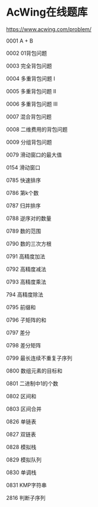 # AcWing在线题库

https://www.acwing.com/problem/

0001 A + B

0002 01背包问题

0003 完全背包问题

0004 多重背包问题 I

0005 多重背包问题 II

0006 多重背包问题 III

0007 混合背包问题

0008 二维费用的背包问题

0009 分组背包问题

0079 滑动窗口的最大值

0154 滑动窗口

0785 快速排序

0786 第k个数

0787 归并排序

0788 逆序对的数量

0789 数的范围

0790 数的三次方根

0791 高精度加法

0792 高精度减法

0793 高精度乘法

794 高精度除法

0795 前缀和

0796 子矩阵的和

0797 差分

0798 差分矩阵

0799 最长连续不重复子序列

0800 数组元素的目标和

0801 二进制中1的个数

0802 区间和

0803 区间合并

0826 单链表

0827 双链表

0828 模拟栈

0829 模拟队列

0830 单调栈

0831 KMP字符串

2816 判断子序列

































